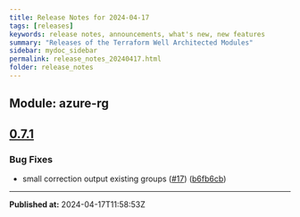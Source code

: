 ```yaml
---
title: Release Notes for 2024-04-17
tags: [releases]
keywords: release notes, announcements, what's new, new features
summary: "Releases of the Terraform Well Architected Modules"
sidebar: mydoc_sidebar
permalink: release_notes_20240417.html
folder: release_notes
---
```


## Module: azure-rg
## [0.7.1](https://github.com/CloudNationHQ/terraform-azure-rg/releases/tag/v0.7.1)


### Bug Fixes

* small correction output existing groups ([#17](https://github.com/CloudNationHQ/terraform-azure-rg/issues/17)) ([b6fb6cb](https://github.com/CloudNationHQ/terraform-azure-rg/commit/b6fb6cbe6338af0902aa9cbbf769438d9f77ea10))

---

**Published at:** 2024-04-17T11:58:53Z

